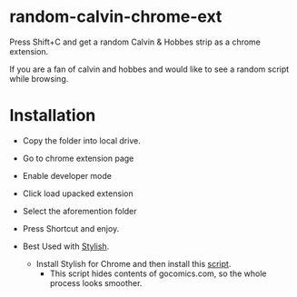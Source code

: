 # random-calvin-chrome-ext
Press Shift+C and get a random Calvin &amp; Hobbes strip as a chrome extension. 

If you are a fan of calvin and hobbes and would like to see a random script while browsing.

# Installation
+ Copy the folder into local drive.
+ Go to chrome extension page
+ Enable developer mode
+ Click load upacked extension
+ Select the aforemention folder
+ Press Shortcut and enjoy.

+ Best Used with [Stylish](https://userstyles.org/).
	+ Install Stylish for Chrome and then install this [script](https://userstyles.org/styles/120507/hide-gocomics-body). 
		+ This script hides contents of gocomics.com, so the whole process looks smoother.
